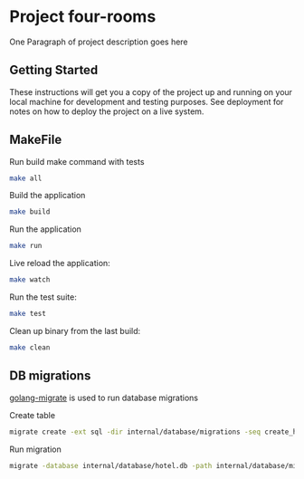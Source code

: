 # Project four-rooms

One Paragraph of project description goes here

## Getting Started

These instructions will get you a copy of the project up and running on your local machine for development and testing purposes. See deployment for notes on how to deploy the project on a live system.

## MakeFile

Run build make command with tests
```bash
make all
```

Build the application
```bash
make build
```

Run the application
```bash
make run
```

Live reload the application:
```bash
make watch
```

Run the test suite:
```bash
make test
```

Clean up binary from the last build:
```bash
make clean
```

## DB migrations
[golang-migrate](https://github.com/golang-migrate/migrate) is used to run database migrations

Create table
```bash
migrate create -ext sql -dir internal/database/migrations -seq create_hotels_table
```

Run migration
```bash
migrate -database internal/database/hotel.db -path internal/database/migrations up
```